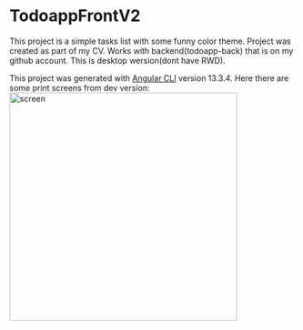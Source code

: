 # TodoappFrontV2

This project is a simple tasks list with some funny color theme.
Project was created as part of my CV.
Works with backend(todoapp-back) that is on my github account. 
This is desktop wersion(dont have RWD).

This project was generated with [Angular CLI](https://github.com/angular/angular-cli) version 13.3.4.
Here there are some  print screens from dev version:
<img scr="https://github.com/krzysiekm266/todoapp-front-v2/tree/master/images/todoappscreen3.png" width="400" height="400" alt="screen" title="title">


